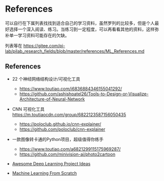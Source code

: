 # References
可以自行在下属列表找找到适合自己的学习资料，虽然罗列的比较多，但是个人最好选择一个深入阅读、练习。当练习到一定程度，可以再看看其他的资料，这样弥补单一学习资料可能存在的欠缺。

列表等在 https://gitee.com/pi-lab/pilab_research_fields/blob/master/references/ML_References.md



## References

* 22 个神经网络结构设计/可视化工具
	- https://www.toutiao.com/i6836884346155041292/
	- https://github.com/ashishpatel26/Tools-to-Design-or-Visualize-Architecture-of-Neural-Network

* CNN 可视化工具 https://m.toutiaocdn.com/group/6822123587156050435
	- https://poloclub.github.io/cnn-explainer/
	- https://github.com/poloclub/cnn-explainer
	
* 一款图像转卡通的Python项目，超级值得你练手
	- https://www.toutiao.com/a6821299115175969287/
	- https://github.com/minivision-ai/photo2cartoon

* [Awesome Deep Learning Project Ideas](https://github.com/NirantK/awesome-project-ideas)
* [Machine Learning From Scratch](https://github.com/eriklindernoren/ML-From-Scratch)